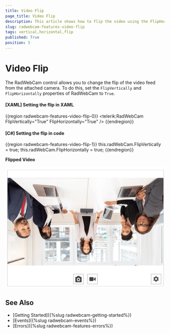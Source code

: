 ```yaml
---
title: Video Flip
page_title: Video Flip
description: This article shows how to flip the video using the FlipHorizontally and FlipVertically properties of RadWebCam.
slug: radwebcam-features-video-flip
tags: vertical,horizontal,flip
published: True
position: 5
---
```


# Video Flip

The RadWebCam control allows you to change the flip of the video feed from the attached camera. To do this, set the `FlipVertically` and `FlipHorizontally` properties of RadWebCam to `True`.

#### __[XAML] Setting the flip in XAML__
{{region radwebcam-features-video-flip-0}}
	<telerik:RadWebCam FlipVertically="True" FlipHorizontally="True" />
{{endregion}}

#### __[C#] Setting the flip in code__
{{region radwebcam-features-video-flip-1}}
	this.radWebCam.FlipVertically = true;
	this.radWebCam.FlipHorizontally = true;
{{endregion}}

__Flipped Video__

![{{ site.framework_name }} RadWebCam Flipped Video](images/radwebcam-features-video-flip-0.png)

## See Also  
* [Getting Started]({%slug radwebcam-getting-started%})
* [Events]({%slug radwebcam-events%})
* [Errors]({%slug radwebcam-features-errors%})
